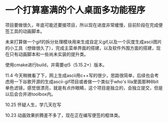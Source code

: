 # 一个打算塞满的个人桌面多功能程序

项目要做很久，年底可能还要接项目，所以现在进度非常缓慢，目前阶段在完成便签工具的动画脚本。

未来打算做一个gif的拆分处理模块用来生成自定义gif,以及一个灰度生成ascii图片的小工具（想做很久了），完成主菜单界面的搭建，以及软件外围方面的搭建，现在只有动画脚本和一些尚未实装的提升类。

使用cmake进行build，并需要qt5（5.15.2+）版本。

11.4
今天稍微看了下，网上生成ascii用c++写的很少，思路很简单，后续也会考虑用一下谷歌开源的生成ascii-gif项目或者做一个类似于who's lila里面那种8bit单色滤镜，感觉很漂亮，就是有点炸眼睛，这个项目是独立的，会独立提交，但是以后会合并进toolbox内。

10.25
怀疑人生，学几天在写

10.23
动画效果折腾差不多了，现在正在编写便签的框体类。
